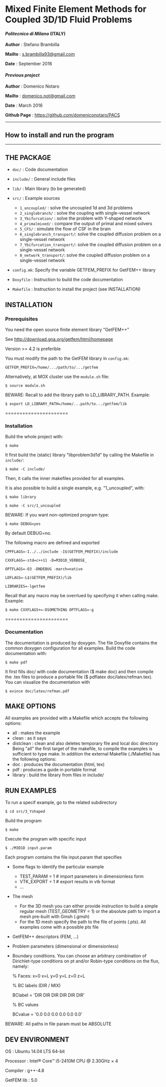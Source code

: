 # Mixed Finite Element Methods for Coupled 3D/1D Fluid Problems
#### *Politecnico di Milano* (ITALY)

**Author** : Stefano Brambilla 

**Mailto** : <s.brambilla93@gmail.com>

**Date**   : September 2016


#### *Previous project*

**Author** : Domenico Notaro 

**Mailto** : <domenico.not@gmail.com>

**Date**   : March 2016

**Github Page** : https://github.com/domeniconotaro/PACS

-------------------------------------------------------
## How to install and run the program
-------------------------------------------------------
## THE PACKAGE
- `doc/`     : Code documentation

- `include/` : General include files

- `lib/`     : Main library (to be generated)

- `src/`     : Example sources
  - `1_uncoupled/`    : solve the uncoupled 1d and 3d problems
  - `2_singlebranch/` : solve the coupling with single-vessel network
  - `3_Ybifurcation/` : solve the problem with Y-shaped network
  - `4_primalmixed/`  : compare the output of primal and mixed solvers
  - `5_CFS/`          : simulate the flow of CSF in the brain
  - `6_singlebranch_transport/`: solve the coupled diffusion problem on a single-vessel network
  - `7_Ybifurcation_transport/`: solve the coupled diffusion problem on a single-vessel network
  - `8_network_transport/`: solve the coupled diffusion problem on a single-vessel network
  
- `config.mk`: Specify the variable GETFEM_PREFIX for GetFEM++ library

- `Doxyfile` : Instruction to build the code documentation

- `Makefile` : Instruction to install the project (see INSTALLATION)

## INSTALLATION
### Prerequisites

You need the open source finite element library "GetFEM++"

See <http://download.gna.org/getfem/html/homepage>

Version >= 4.2 is preferible

You must modify the path to the GetFEM library in `config.mk`:
``` 
GETFEM_PREFIX=/home/.../path/to/.../getfem
``` 

Alternatively, at MOX cluster use the `module.sh` file:
``` 
$ source module.sh
``` 

BEWARE: 
Recall to add the library path to LD_LIBRARY_PATH. Example:
```
$ export LD_LIBRARY_PATH=/home/...path/to.../getfem/lib
```

======================

### Installation
Build the whole project with:
``` 
$ make
``` 
It first build the (static) library "libproblem3d1d" by calling
the Makefile in `include/`:
``` 
$ make -C include/
``` 
Then, it calls the inner makefiles provided for all examples.

It is also possible to build a single example, e.g. "1_uncoupled", with:
``` 
$ make library

$ make -C src/1_uncoupled
``` 

BEWARE: 
If you want non-optimized program type:
``` 
$ make DEBUG=yes 
``` 
By default DEBUG=no.

The following macro are defined and exported
``` 
CPPFLAGS=-I../../include -I$(GETFEM_PREFIX)/include

CXXFLAGS=-std=c++11 -D=M3D1D_VERBOSE_

OPTFLAGS=-O3 -DNDEBUG -march=native

LDFLAGS=-L$(GETFEM_PREFIX)/lib

LIBRARIES=-lgetfem
``` 
Recall that any macro may be overrlued by specifying it when calling 
make. Example: 
``` 
$ make CXXFLAGS+=-DSOMETHING OPTFLAGS=-g
``` 

======================

### Documentation
The documentation is produced by doxygen. The file Doxyfile contains 
the common doxygen configuration for all examples.
Build the code documentation with:
``` 
$ make pdf
``` 
It first fills doc/ with code documentation ($ make doc) and then compile
the .tex files to produce a portable file ($ pdflatex doc/latex/refman.tex).
You can visualize the documentation with
``` 
$ evince doc/latex/refman.pdf
``` 

## MAKE OPTIONS
All examples are provided with a Makefile which accepts the following
options:
-  all       : makes the example
-  clean     : as it says
-  distclean : clean and also deletes temporary file and local doc directory
Being "all" the first target of the makefile, to compile the examples is
sufficient to type make. 
In addition the external Makefile (./Makefile) has the following options:
-  doc       : produces the documentation (html, tex)
-  pdf       : produces a guide in portable format
- library    : build the library from files in include/

## RUN EXAMPLES
To run a specif example, go to the related subdirectory
``` 
$ cd src/3_Yshaped
``` 
Build the program
``` 
$ make
``` 
Execute the program with specific input
``` 
$ ./M3D1D input.param
``` 
Each program contains the file input.param that specifies 

- Some flags to identify the particular example
  -  TEST_PARAM = 1  # import parameters in dimensionless form
  -  VTK_EXPORT = 1  # export results in vtk format
  -  ...

- The mesh
  - For the 3D mesh you can either provide instruction to build a simple
  regular mesh (TEST_GEOMETRY = 1) or the absolute path to import a mesh
  pre-built with Gmsh (.gmsh)
  - For the 1D mesh specify the path to the file of points (.pts). All
  examples come with a possible pts file

- GetFEM++ descriptors (FEM, ...)

- Problem parameters (dimensional or dimensionless)

- Boundary conditions. You can choose an arbitrary combination of
  Dirichlet-type conditions on pt and/or Robin-type conditions
  on the flux, namely:

  % Faces:   x=0  x=L  y=0  y=L  z=0  z=L

  % BC labels (DIR / MIX)

  BClabel = 'DIR  DIR  DIR  DIR  DIR  DIR'

  % BC values

  BCvalue = '0.0  0.0  0.0  0.0  0.0  0.0'
  
  
BEWARE: All paths in file param must be ABSOLUTE

##  DEV ENVIRONMENT
OS         : Ubuntu 14.04 LTS 64-bit

Processor  : Intel® Core™ i5-2410M CPU @ 2.30GHz × 4 

Compiler   : g++-4.8

GetFEM lib : 5.0


